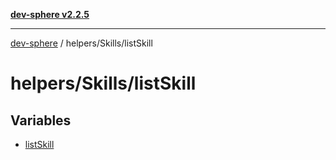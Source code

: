 [**dev-sphere v2.2.5**](../../../README.md)

***

[dev-sphere](../../../modules.md) / helpers/Skills/listSkill

# helpers/Skills/listSkill

## Variables

- [listSkill](variables/listSkill.md)
